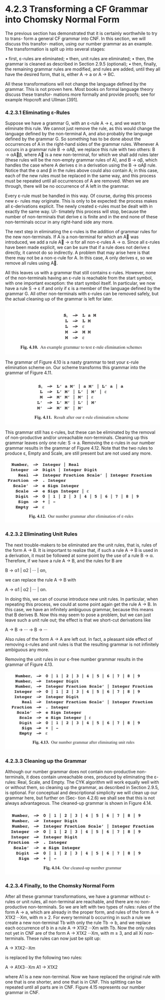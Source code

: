 # 4.2.3 Transforming a CF Grammar into Chomsky Normal Form

The previous section has demonstrated that it is certainly worthwhile to try to trans- form a general CF grammar into CNF. In this section, we will discuss this transfor- mation, using our number grammar as an example. The transformation is split up into several stages:

• first, ε-rules are eliminated;
• then, unit rules are eliminated;
• then, the grammar is cleaned as described in Section 2.9.5 (optional);
• then, finally, the remaining grammar rules are modified, and rules are added, until they all have the desired form, that is, either A → a or A → BC.

All these transformations will not change the language defined by the grammar. This is not proven here. Most books on formal language theory discuss these transfor- mations more formally and provide proofs; see for example Hopcroft and Ullman [391].

### 4.2.3.1 Eliminating ε-Rules

Suppose we have a grammar G, with an ε-rule A → ε, and we want to eliminate this rule. We cannot just remove the rule, as this would change the language defined by the non-terminal A, and also probably the language defined by the grammar G. So something has to be done about the occurrences of A in the right-hand sides of the grammar rules. Whenever A occurs in a grammar rule B → αAβ, we replace this rule with two others: B → αAβ, where A is a new non-terminal, for which we shall add rules later (these rules will be the non-empty grammar rules of A), and B → αβ, which handles the case where A derives ε in a derivation using the B → αAβ rule. Notice that the α and β in the rules above could also contain A; in this case, each of the new rules must be replaced in the same way, and this process must be repeated until all occurrences of A are removed. When we are through, there will be no occurrence of A left in the grammar.

Every ε-rule must be handled in this way. Of course, during this process new ε- rules may originate. This is only to be expected: the process makes all ε-derivations explicit. The newly created ε-rules must be dealt with in exactly the same way. Ul- timately this process will stop, because the number of non-terminals that derive ε is finite and in the end none of these non-terminals occur in any right-hand side any more.

The next step in eliminating the ε-rules is the addition of grammar rules for the new non-terminals. If A is a non-terminal for which an A was introduced, we add a rule A → α for all non-ε-rules A → α. Since all ε-rules have been made explicit, we can be sure that if a rule does not derive ε directly, it cannot do so indirectly. A problem that may arise here is that there may not be a non-ε-rule for A. In this case, A only derives ε, so we remove all rules using A.

All this leaves us with a grammar that still contains ε-rules. However, none of the non-terminals having an ε-rule is reachable from the start symbol, with one important exception: the start symbol itself. In particular, we now have a rule S → ε if and only if ε is a member of the language defined by the grammar G. All other non-terminals with ε-rules can be removed safely, but the actual cleaning up of the grammar is left for later.

![图1](../../img/4.2.3_1-Fig.4.10.png)

The grammar of Figure 4.10 is a nasty grammar to test your ε-rule elimination scheme on. Our scheme transforms this grammar into the grammar of Figure 4.11.

![图2](../../img/4.2.3_2-Fig.4.11.png)

This grammar still has ε-rules, but these can be eliminated by the removal of non-productive and/or unreachable non-terminals. Cleaning up this grammar leaves only one rule: S → a. Removing the ε-rules in our number grammar results in the grammar of Figure 4.12. Note that the two rules to produce ε, Empty and Scale, are still present but are not used any more.

![图3](../../img/4.2.3_3-Fig.4.12.png)

### 4.2.3.2 Eliminating Unit Rules

The next trouble-makers to be eliminated are the unit rules, that is, rules of the form A → B. It is important to realize that, if such a rule A → B is used in a derivation, it must be followed at some point by the use of a rule B → α. Therefore, if we have a rule A → B, and the rules for B are

B → α1 | α2 | ··· | αn,

we can replace the rule A → B with

A → α1 | α2 | ··· | αn.

In doing this, we can of course introduce new unit rules. In particular, when repeating this process, we could at some point again get the rule A → B. In this case, we have an infinitely ambiguous grammar, because this means that B derives B. Now this may seem to pose a problem, but we can just leave such a unit rule out; the effect is that we short-cut derivations like

A → B → ··· → B → ···

Also rules of the form A → A are left out. In fact, a pleasant side effect of removing ε-rules and unit rules is that the resulting grammar is not infinitely ambiguous any more.

Removing the unit rules in our ε-free number grammar results in the grammar of Figure 4.13.

![图4](../../img/4.2.3_4-Fig.4.13.png)

### 4.2.3.3 Cleaning up the Grammar

Although our number grammar does not contain non-productive non-terminals, it does contain unreachable ones, produced by eliminating the ε-rules: Real, Scale, and Empty. The CYK algorithm will work equally well with or without them, so cleaning up the grammar, as described in Section 2.9.5, is optional. For conceptual and descriptional simplicity we will clean up our grammar here, but further on (Sec- tion 4.2.6) we shall see that this is not always advantageous. The cleaned-up grammar is shown in Figure 4.14.

![图5](../../img/4.2.3_5-Fig.4.14.png)

### 4.2.3.4 Finally, to the Chomsky Normal Form

After all these grammar transformations, we have a grammar without ε-rules or unit rules, all non-terminal are reachable, and there are no non-productive non-terminals. So we are left with two types of rules: rules of the form A → a, which are already in the proper form, and rules of the form A → X1X2 ···Xm, with m ≥ 2. For every terminal b occurring in such a rule we create a new non-terminal Tb with only the rule Tb → b, and we replace each occurrence of b in a rule A → X1X2 ···Xm with Tb. Now the only rules not yet in CNF are of the form A → X1X2 ···Xm, with m ≥ 3, and all Xi non-terminals. These rules can now just be split up:

A → X1X2···Xm

is replaced by the following two rules:

A → A1X3···Xm
A1 → X1X2

where A1 is a new non-terminal. Now we have replaced the original rule with one that is one shorter, and one that is in CNF. This splitting can be repeated until all parts are in CNF. Figure 4.15 represents our number grammar in CNF.